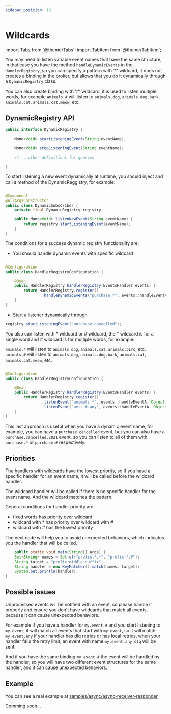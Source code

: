```yaml
---
sidebar_position: 10
---
```


# Wildcards

import Tabs from '@theme/Tabs';
import TabItem from '@theme/TabItem';

<Tabs>
  <TabItem value="rabbitmq" label="RabbitMQ" default>

You may need to listen variable event names that have the same structure, in that case you have the
method `handleDynamicEvents` in the `HandlerRegistry`, so you can specify a pattern with '*' wildcard, it does not
creates a binding in the broker, but allows that you do it dynamically through a `DynamicRegistry` class.

You can also create binding with '#' wildcard, it is used to listen multiple words, for example `animals.#` will listen
to `animals.dog`, `animals.dog.bark`, `animals.cat`, `animals.cat.meow`, etc.

## DynamicRegistry API

```java
public interface DynamicRegistry {

    Mono<Void> startListeningEvent(String eventName);

    Mono<Void> stopListeningEvent(String eventName);

    //... other definitions for queries

}
```

To start listening a new event dynamically at runtime, you should inject and call a method of the DynamicReggistry, for
example:

```java

@Component
@AllArgsConstructor
public class DynamicSubscriber {
    private final DynamicRegistry registry;

    public Mono<Void> listenNewEvent(String eventName) {
        return registry.startListeningEvent(eventName);
    }
}
```

The conditions for a success dynamic registry functionality are:

- You should handle dynamic events with specific wildcard

```java

@Configuration
public class HandlerRegistryConfiguration {

    @Bean
    public HandlerRegistry handlerRegistry(EventsHandler events) {
        return HandlerRegistry.register()
                .handleDynamicEvents("purchase.*", events::handleEventA, Object.class/*change for proper model*/);
    }
}
```

- Start a listener dynamically through

```java
registry.startListeningEvent("purchase.cancelled");
```

You also can listen with * wildcard or # wildcard, the * wildcard is for a single word and # wildcard is for multiple
words, for example:

`animals.*` will listen to `animals.dog`, `animals.cat`, `animals.bird`, etc.
`animals.#` will listen to `animals.dog`, `animals.dog.bark`, `animals.cat`, `animals.cat.meow`, etc.

```java

@Configuration
public class HandlerRegistryConfiguration {

    @Bean
    public HandlerRegistry handlerRegistry(EventsHandler events) {
        return HandlerRegistry.register()
                .listenEvent("animals.*", events::handleEventA, Object.class/*change for proper model*/)
                .listenEvent("pets.#.any", events::handleEventA, Object.class/*change for proper model*/);
    }
}
```

This last approach is useful when you have a dynamic event name, for example, you can have a `purchase.cancelled` event,
but you can also have a `purchase.cancelled.2021` event, so you can listen to all of them with `purchase.*`
or `purchase.#` respectively.

## Priorities

The handlers with wildcards have the lowest priority, so if you have a specific handler for an event name, it will be
called before the wildcard handler.

The wildcard handler will be called if there is no specific handler for the event name. And the wildcard matches the
pattern.

General conditions for handler priority are:

- fixed words has priority over wildcard
- wildcard with * has priority over wildcard with #
- wildcard with # has the lowest priority

The next code will help you to avoid unexpected behaviors, which indicates you the handler that will be called.

```java
    public static void main(String[] args) {
    Set<String> names = Set.of("prefix.*.*", "prefix.*.#");
    String target = "prefix.middle.suffix";
    String handler = new KeyMatcher().match(names, target);
    System.out.println(handler);
}
```

## Possible issues

Unprocessed events will be notified with an event, so please handle it properly and ensure you don't have wildcards that
match all events, because it can cause unexpected behaviors.

For example if you have a handler for `my.event.#` and you start listening to `my.event`, it will match all events that
start with `my.event`, so it will match `my.event.any` if your handler has dlq retries or has local retries, when your
handler fails the retry limit, an event with name `my.event.any.dlq` will be sent.

And if you have the same binding `my.event.#` the event will be handled by the handler, so you will have two different
event structures for the same handler, and it can cause unexpected behaviors.

## Example

You can see a real example
at [samples/async/async-receiver-responder](https://github.com/reactive-commons/reactive-commons-java/tree/master/samples/async/async-receiver-responder)

  </TabItem>
  <TabItem value="kafka" label="Kafka">
    Comming soon...
  </TabItem>
</Tabs>